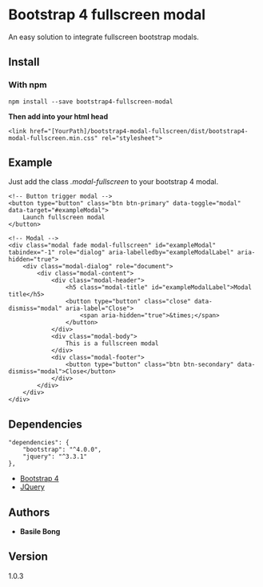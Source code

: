 # Bootstrap 4 fullscreen modal

An easy solution to integrate fullscreen bootstrap modals.

## Install

### With npm

```
npm install --save bootstrap4-fullscreen-modal
```

**Then add into your html head**

```
<link href="[YourPath]/bootstrap4-modal-fullscreen/dist/bootstrap4-modal-fullscreen.min.css" rel="stylesheet">
```

## Example

Just add the class *.modal-fullscreen* to your bootstrap 4 modal.

```
<!-- Button trigger modal -->
<button type="button" class="btn btn-primary" data-toggle="modal" data-target="#exampleModal">
    Launch fullscreen modal
</button>

<!-- Modal -->
<div class="modal fade modal-fullscreen" id="exampleModal" tabindex="-1" role="dialog" aria-labelledby="exampleModalLabel" aria-hidden="true">
    <div class="modal-dialog" role="document">
        <div class="modal-content">
            <div class="modal-header">
                <h5 class="modal-title" id="exampleModalLabel">Modal title</h5>
                <button type="button" class="close" data-dismiss="modal" aria-label="Close">
                    <span aria-hidden="true">&times;</span>
                </button>
            </div>
            <div class="modal-body">
                This is a fullscreen modal
            </div>
            <div class="modal-footer">
                <button type="button" class="btn btn-secondary" data-dismiss="modal">Close</button>
            </div>
        </div>
    </div>
</div>
```

## Dependencies

```
"dependencies": {
    "bootstrap": "^4.0.0",
    "jquery": "^3.3.1"
},
```

* [Bootstrap 4 ](https://getbootstrap.com/)
* [JQuery](https://jquery.com/) 

## Authors

* **Basile Bong** 

## Version

1.0.3